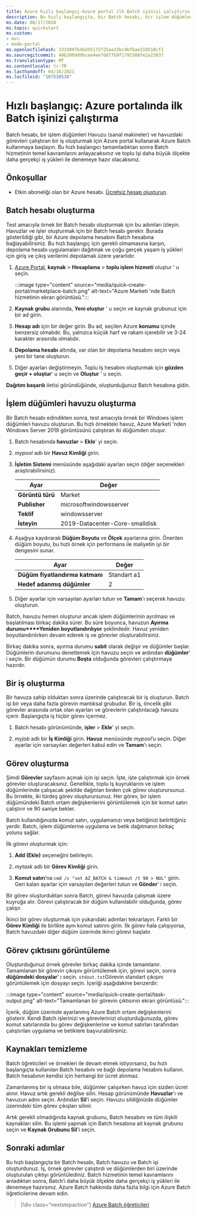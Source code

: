```yaml
---
title: Azure hızlı başlangıç-Azure portal ilk Batch işinizi çalıştırın
description: Bu hızlı başlangıçta, bir Batch hesabı, bir işlem düğümleri havuzu ve havuzda temel görevleri çalıştıran bir iş oluşturmak için Azure portal nasıl kullanılacağı gösterilmektedir.
ms.date: 08/17/2020
ms.topic: quickstart
ms.custom:
- mvc
- mode-portal
ms.openlocfilehash: 3333097b4bd55173725aa33bc4bfbae318510cf1
ms.sourcegitcommit: 49b2069d9bcee4ee7dd77b9f1791588fe2a23937
ms.translationtype: MT
ms.contentlocale: tr-TR
ms.lasthandoff: 04/16/2021
ms.locfileid: "107538538"
---
```

# <a name="quickstart-run-your-first-batch-job-in-the-azure-portal"></a>Hızlı başlangıç: Azure portalında ilk Batch işinizi çalıştırma

Batch hesabı, bir işlem düğümleri Havuzu (sanal makineler) ve havuzdaki görevleri çalıştıran bir iş oluşturmak için Azure portal kullanarak Azure Batch kullanmaya başlayın. Bu hızlı başlangıcı tamamladıktan sonra Batch hizmetinin temel kavramlarını anlayacaksınız ve toplu Işi daha büyük ölçekte daha gerçekçi iş yükleri ile denemeye hazır olacaksınız.

## <a name="prerequisites"></a>Önkoşullar

- Etkin aboneliği olan bir Azure hesabı. [Ücretsiz hesap oluşturun](https://azure.microsoft.com/free/?WT.mc_id=A261C142F).

## <a name="create-a-batch-account"></a>Batch hesabı oluşturma

Test amacıyla örnek bir Batch hesabı oluşturmak için bu adımları izleyin. Havuzlar ve işler oluşturmak için bir Batch hesabı gerekir. Burada gösterildiği gibi, bir Azure depolama hesabını Batch hesabına bağlayabilirsiniz. Bu hızlı başlangıç için gerekli olmamasına karşın, depolama hesabı uygulamaları dağıtmak ve çoğu gerçek yaşam iş yükleri için giriş ve çıkış verilerini depolamak üzere yararlıdır.

1. [Azure Portal](https://portal.azure.com), **kaynak**  >  **Hesaplama**  >  **toplu işlem hizmeti** oluştur ' u seçin. 

   :::image type="content" source="media/quick-create-portal/marketplace-batch.png" alt-text="Azure Marketi 'nde Batch hizmetinin ekran görüntüsü.":::

1. **Kaynak grubu** alanında, **Yeni oluştur** ' u seçin ve kaynak grubunuz için bir ad girin.

1. **Hesap adı** için bir değer girin. Bu ad, seçilen Azure **konumu** içinde benzersiz olmalıdır. Bu, yalnızca küçük harf ve rakam içerebilir ve 3-24 karakter arasında olmalıdır.

1. **Depolama hesabı** altında, var olan bir depolama hesabını seçin veya yeni bir tane oluşturun.

1. Diğer ayarları değiştirmeyin. Toplu Iş hesabını oluşturmak için **gözden geçir + oluştur**' u seçin ve **Oluştur** ' u seçin.

**Dağıtım başarılı** iletisi göründüğünde, oluşturduğunuz Batch hesabına gidin.

## <a name="create-a-pool-of-compute-nodes"></a>İşlem düğümleri havuzu oluşturma

Bir Batch hesabı edindikten sonra, test amacıyla örnek bir Windows işlem düğümleri havuzu oluşturun. Bu hızlı örnekteki havuz, Azure Marketi 'nden Windows Server 2019 görüntüsünü çalıştıran iki düğümden oluşur.

1. Batch hesabında **havuzlar**  >  **Ekle**' yi seçin.

1. *mypool* adlı bir **Havuz Kimliği** girin.

1. **İşletim Sistemi** menüsünde aşağıdaki ayarları seçin (diğer seçenekleri araştırabilirsiniz).
  
   |Ayar  |Değer  |
   |---------|---------|
   |**Görüntü türü**|Market|
   |**Publisher**     |microsoftwindowsserver|
   |**Teklif**     |windowsserver|
   |**İsteyin**     |2019-Datacenter-Core-smalldisk|

1. Aşağıya kaydırarak **Düğüm Boyutu** ve **Ölçek** ayarlarına girin. Önerilen düğüm boyutu, bu hızlı örnek için performans ile maliyetin iyi bir dengesini sunar.
  
   |Ayar  |Değer  |
   |---------|---------|
   |**Düğüm fiyatlandırma katmanı**     |Standart a1|
   |**Hedef adanmış düğümler**     |2|

1. Diğer ayarlar için varsayılan ayarları tutun ve **Tamam**'ı seçerek havuzu oluşturun.

Batch, havuzu hemen oluşturur ancak işlem düğümlerinin ayrılması ve başlatılması birkaç dakika sürer. Bu süre boyunca, havuzun **Ayırma durumu****Yeniden boyutlandırılıyor** şeklindedir. Havuz yeniden boyutlandırılırken devam ederek iş ve görevler oluşturabilirsiniz.

Birkaç dakika sonra, ayırma durumu **sabit** olarak değişir ve düğümler başlar. Düğümlerin durumunu denetlemek için havuzu seçin ve ardından **düğümler**' i seçin. Bir düğümün durumu **Boşta** olduğunda görevleri çalıştırmaya hazırdır.

## <a name="create-a-job"></a>Bir iş oluşturma

Bir havuza sahip olduktan sonra üzerinde çalıştıracak bir iş oluşturun. Batch işi bir veya daha fazla görevin mantıksal grubudur. Bir iş, öncelik gibi görevler arasında ortak olan ayarları ve görevlerin çalıştırılacağı havuzu içerir. Başlangıçta iş hiçbir görev içermez.

1. Batch hesabı görünümünde, **işler**  >  **Ekle**' yi seçin.

1. *myjob* adlı bir **İş Kimliği** girin. **Havuz** menüsünde *mypool*’u seçin. Diğer ayarlar için varsayılan değerleri kabul edin ve **Tamam**'ı seçin.

## <a name="create-tasks"></a>Görev oluşturma

Şimdi **Görevler** sayfasını açmak için işi seçin. İşte, işte çalıştırmak için örnek görevler oluşturacaksınız. Genellikle, toplu Iş kuyruklarını ve işlem düğümlerinde çalışacak şekilde dağıtılan birden çok görev oluşturursunuz. Bu örnekte, iki türdeş görev oluşturursunuz. Her görev, bir işlem düğümündeki Batch ortam değişkenlerini görüntülemek için bir komut satırı çalıştırır ve 90 saniye bekler.

Batch kullandığınızda komut satırı, uygulamanızı veya betiğinizi belirttiğiniz yerdir. Batch, işlem düğümlerine uygulama ve betik dağıtmanın birkaç yolunu sağlar.

İlk görevi oluşturmak için:

1. **Add (Ekle)** seçeneğini belirleyin.

1. *mytask* adlı bir **Görev Kimliği** girin.

1. **Komut satırı**’na `cmd /c "set AZ_BATCH & timeout /t 90 > NUL"` girin. Geri kalan ayarlar için varsayılan değerleri tutun ve **Gönder**' i seçin.

Bir görev oluşturduktan sonra Batch, görevi havuzda çalışmak üzere kuyruğa alır. Görevi çalıştıracak bir düğüm kullanılabilir olduğunda, görev çalışır.

İkinci bir görev oluşturmak için yukarıdaki adımları tekrarlayın. Farklı bir **Görev Kimliği** ile birlikte aynı komut satırını girin. İlk görev hala çalışıyorsa, Batch havuzdaki diğer düğüm üzerinde ikinci görevi başlatır.

## <a name="view-task-output"></a>Görev çıktısını görüntüleme

Oluşturduğunuz örnek görevler birkaç dakika içinde tamamlanır. Tamamlanan bir görevin çıkışını görüntülemek için, görevi seçin, sonra **düğümdeki dosyalar**' ı seçin. `stdout.txt`Görevin standart çıkışını görüntülemek için dosyayı seçin. İçeriği aşağıdakine benzerdir:

:::image type="content" source="media/quick-create-portal/task-output.png" alt-text="Tamamlanan bir görevin çıktısının ekran görüntüsü.":::

İçerik, düğüm üzerinde ayarlanmış Azure Batch ortam değişkenlerini gösterir. Kendi Batch işlerinizi ve görevlerinizi oluşturduğunuzda, görev komut satırlarında bu görev değişkenlerine ve komut satırları tarafından çalıştırılan uygulama ve betiklere başvurabilirsiniz.

## <a name="clean-up-resources"></a>Kaynakları temizleme

Batch öğreticileri ve örnekleri ile devam etmek istiyorsanız, bu hızlı başlangıçta kullanılan Batch hesabını ve bağlı depolama hesabını kullanın. Batch hesabının kendisi için herhangi bir ücret alınmaz.

Zamanlanmış bir iş olmasa bile, düğümler çalışırken havuz için sizden ücret alınır. Havuz artık gerekli değilse silin. Hesap görünümünde **Havuzlar**'ı ve havuzun adını seçin. Ardından **Sil**’i seçin.  Havuzu sildiğinizde düğümler üzerindeki tüm görev çıkışları silinir.

Artık gerekli olmadığında kaynak grubunu, Batch hesabını ve tüm ilişkili kaynakları silin. Bu işlemi yapmak için Batch hesabına ait kaynak grubunu seçin ve **Kaynak Grubunu Sil**'i seçin.

## <a name="next-steps"></a>Sonraki adımlar

Bu hızlı başlangıçta bir Batch hesabı, Batch havuzu ve Batch işi oluşturdunuz. İş, örnek görevler çalıştırdı ve düğümlerden biri üzerinde oluşturulan çıktıyı görüntülediniz. Batch hizmetinin temel kavramlarını anladıktan sonra, Batch’i daha büyük ölçekte daha gerçekçi iş yükleri ile denemeye hazırsınız. Azure Batch hakkında daha fazla bilgi için Azure Batch öğreticilerine devam edin.

> [!div class="nextstepaction"]
> [Azure Batch öğreticileri](./tutorial-parallel-dotnet.md)
